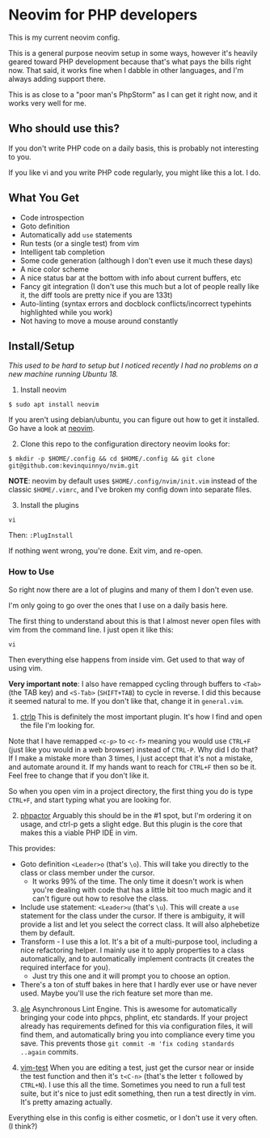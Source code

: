 # Neovim for PHP developers
This is my current neovim config.

This is a general purpose neovim setup in some ways, however it's heavily geared toward PHP development because that's what pays the bills right now. That said, it works fine when I dabble in other languages, and I'm always adding support there.

This is as close to a "poor man's PhpStorm" as I can get it right now, and it works very well for me.

## Who should use this?
If you don't write PHP code on a daily basis, this is probably not interesting to you.

If you like vi and you write PHP code regularly, you might like this a lot. I do.

## What You Get
- Code introspection
- Goto definition
- Automatically add `use` statements
- Run tests (or a single test) from vim
- Intelligent tab completion
- Some code generation (although I don't even use it much these days)
- A nice color scheme
- A nice status bar at the bottom with info about current buffers, etc
- Fancy git integration (I don't use this much but a lot of people really like it, the diff tools are pretty nice if you are 133t)
- Auto-linting (syntax errors and docblock conflicts/incorrect typehints highlighted while you work)
- Not having to move a mouse around constantly

## Install/Setup
*This used to be hard to setup but I noticed recently I had no problems on a new machine running Ubuntu 18.*

1. Install neovim
```
$ sudo apt install neovim
```
If you aren't using debian/ubuntu, you can figure out how to get it installed. Go have a look at [neovim](https://github.com/neovim/neovim).

2. Clone this repo to the configuration directory neovim looks for:

```
$ mkdir -p $HOME/.config && cd $HOME/.config && git clone git@github.com:kevinquinnyo/nvim.git
```

**NOTE**: neovim by default uses `$HOME/.config/nvim/init.vim` instead of the classic `$HOME/.vimrc`, and I've broken my config down into separate files.

3. Install the plugins
```
vi
```
Then: `:PlugInstall`

If nothing went wrong, you're done.  Exit vim, and re-open.

### How to Use
So right now there are a lot of plugins and many of them I don't even use.

I'm only going to go over the ones that I use on a daily basis here.

The first thing to understand about this is that I almost never open files with vim from the command line. I just open it like this:

```
vi
```

Then everything else happens from inside vim. Get used to that way of using vim.

**Very important note**: I also have remapped cycling through buffers to `<Tab>` (the TAB key) and `<S-Tab>` (`SHIFT+TAB`) to cycle in reverse. I did this because it seemed natural to me. If you don't like that, change it in `general.vim`.

1. [ctrlp](https://github.com/ctrlpvim/ctrlp.vim) This is definitely the most important plugin. It's how I find and open the file I'm looking for.

Note that I have remapped `<c-p>` to `<c-f>` meaning you would use `CTRL+F` (just like you would in a web browser) instead of `CTRL-P`. Why did I do that? If I make a mistake more than 3 times, I just accept that it's not a mistake, and automate around it. If my hands want to reach for `CTRL+F` then so be it. Feel free to change that if you don't like it.

So when you open vim in a project directory, the first thing you do is type `CTRL+F`, and start typing what you are looking for.

2. [phpactor](https://github.com/phpactor/phpactor) Arguably this should be in the #1 spot, but I'm ordering it on usage, and ctrl-p gets a slight edge. But this plugin is the core that makes this a viable PHP IDE in vim.

This provides:
- Goto definition `<Leader>o` (that's `\o`). This will take you directly to the class or class member under the cursor.
  - It works 99% of the time. The only time it doesn't work is when you're dealing with code that has a little bit too much magic and it can't figure out how to resolve the class.
- Include use statement: `<Leader>u` (that's `\u`). This will create a `use` statement for the class under the cursor. If there is ambiguity, it will provide a list and let you select the correct class. It will also alphebetize them by default.
- Transform - I use this a lot. It's a bit of a multi-purpose tool, including a nice refactoring helper. I mainly use it to apply properties to a class automatically, and to automatically implement contracts (it creates the required interface for you).
  - Just try this one and it will prompt you to choose an option.
- There's a ton of stuff bakes in here that I hardly ever use or have never used. Maybe you'll use the rich feature set more than me.

3. [ale](https://github.com/dense-analysis/ale) Asynchronous Lint Engine. This is awesome for automatically bringing your code into phpcs, phplint, etc standards. If your project already has requirements defined for this via configuration files, it will find them, and automatically bring you into compliance every time you save. This prevents those `git commit -m 'fix coding standards ..again` commits.

4. [vim-test](https://github.com/janko/vim-test) When you are editing a test, just get the cursor near or inside the test function and then it's `t<C-n>` (that's the letter `t` followed by `CTRL+N`). I use this all the time. Sometimes you need to run a full test suite, but it's nice to just edit something, then run a test directly in vim. It's pretty amazing actually.

Everything else in this config is either cosmetic, or I don't use it very often. (I think?)
